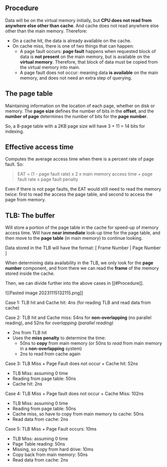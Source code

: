 ## Procedure
Data will be on the virtual memory initially, but **CPU does not read from anywhere else other than cache**. And cache does not read anywhere else other than the main memory. Therefore: 

- On a cache hit, the data is already available on the cache. 
- On cache miss, there is one of two things that can happen: 
	- A page fault occurs: **page fault** happens when requested block of data is **not present** on the main memory, but is available on the **virtual memory**. Therefore, that block of data must be copied from the virtual memory into main. 
	- A page fault does not occur: meaning data **is available** on the main memory, and does not need an extra step of querying.
## The page table
Maintaining information on the location of each page, whether on disk or memory. The **page size** defines the number of bits in the **offset**, and the **number of page** determines the number of bits for the **page number**. 

So, a 8-page table with a 2KB page size will have 3 + 11 = 14 bits for indexing.

## Effective access time
Computes the average access time when there is a percent rate of page fault. So: 

 > EAT = (1 - page fault rate) x 2 x main memory access time + page fault rate x page fault penalty
 
Even if there is not page faults, the EAT would still need to read the memory twice: first to read the access the page table, and second to access the page from memory. 

## TLB: The buffer
Will store a portion of the page table in the cache for speed-up of memory access time. Will have **near immediate** look-up time for the page table, and then move to the **page table** (in main memory) to continue looking. 

Data stored in the TLB will have the format: [ Frame Number | Page Number ]

When determining data availability in the TLB, we only look for the **page number** component, and from there we can read the **frame** of the memory stored inside the cache. 

Then, we can divide further into the above cases in [[#Procedure]]. 

![[Pasted image 20231115132115.png]]

Case 1: TLB hit and Cache hit: 4ns (for reading TLB and read data from cache)

Case 2: TLB hit and Cache miss: 54ns for **non-overlapping** (no parallel reading), and 52ns for *overlapping (parallel reading)*
- 2ns from TLB hit
- Uses the **miss penalty** to determine the time: 
	- 50ns to **copy** from main memory (or 50ns to *read* from main memory in a **non-overlapping** system)
	- 2ns to read from cache again

Case 3: TLB Miss + Page Fault does not occur + Cache hit: 52ns
- TLB Miss: assuming 0 time
- Reading from page table: 50ns
- Cache hit: 2ns

Case 4: TLB Miss + Page fault does not occur + Cache Miss: 102ns
- TLB Miss: assuming 0 time
- Reading from page table: 50ns
- Cache miss, so have to copy from main memory to cache: 50ns
- Read data from cache: 2ns

Case 5: TLB Miss + Page Fault occurs: 10ms
- TLB Miss: assuming 0 time
- Page Table reading: 50ns
- Missing, so copy from hard drive: 10ms
- Copy back from main memory: 50ns
- Read data from cache: 2ns

